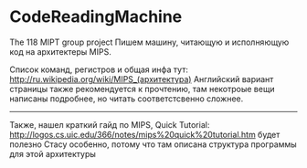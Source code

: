 ﻿CodeReadingMachine
==================

The 118 MIPT group project
Пишем машину, читающую и исполняющую код на архитектеры MIPS.

Список команд, регистров и общая инфа тут: http://ru.wikipedia.org/wiki/MIPS_(архитектура)
Английский вариант страницы также рекомендуется к прочтению, там некотроые вещи написаны подробнее, но читать соответстсвенно сложнее.

----------------------------

Также, нашел краткий гайд по MIPS, Quick Tutorial: http://logos.cs.uic.edu/366/notes/mips%20quick%20tutorial.htm
будет полезно Стасу особенно, потому что там описана структура программы для этой архитектуры
